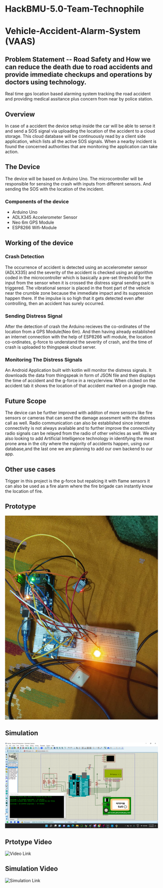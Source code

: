 # HackBMU-5.0-Team-Technophile
# Vehicle-Accident-Alarm-System (VAAS)
## Problem Statement -- Road Safety and How we can reduce the death due to road accidents and provide immediate checkups and operations by doctors using technology.

Real time gps location based alarming system tracking the road accident and providing medical assitance plus concern from near by police station.

## Overview
In case of a accident the device setup inside the car will be able to sense it and send a SOS signal via uploading the location of the accident to a cloud storage.
This cloud database will be continuously read by a client side application, which lists all the active SOS signals. When a nearby incident is found the concerned authorities that are monitoring the application can take action.

## The Device
The device will be based on Arduino Uno. The microcontroller will be responsible for sensing the crash with inputs from different sensors. And sending the SOS with the location of the incident.
### Components of the device
- Arduino Uno
- ADLX345 Accelerometer Sensor
- Neo 6m GPS Module
- ESP8266 Wifi-Module

## Working of the device
### Crash Detection
The occurrence of accident is detected using an accelerometer sensor (ADLX335) and the severity of the accident is checked using an algorithm coded in the microcontroller which is basically a pre-set threshold for the input from the sensor when it is crossed the distress signal sending part is triggered.
The vibrational sensor is placed in the front part of the vehicle near the crumble zone because the immediate impact and its suppression happen there. If the impulse is so high that it gets detected even after controlling, then an accident has surely occurred.
### Sending Distress Signal
After the detection of crash the Arduino recieves the co-ordinates of the location from a GPS Module(Neo 6m). And then having already established an internet connection with the help of ESP8266 wifi module, the location co-ordinates, g-force to understand the severity of crash, and the time of crash is uploaded to thingspeak cloud server.
### Monitoring The Distress Signals
An Android Application built with kotlin will monitor the distress signals. It downloads the data from thingspeak in form of JSON file and then displays the time of accident and the g-force in a recyclerview. When clicked on the accident tab it shows the location of that accident marked on a google map.

## Future Scope
The device can be further improved with additon of more sensors like fire sensors or cameras that can send the damage assesment with the distress call as well. Radio communication can also be established since internet connectivity is not always available and to further improve the connectivity radio signals can be relayed from the radio of other vehicles as well.
We are also looking to add Artificial Intelligence technology in identifying the most prone area in the city where the majority of accidents happen, using our database,and the last one we are planning to add our own backend to our app.

## Other use cases
Trigger in this project is the g-force but repalcing it with flame sensors it can also be used as a fire alarm where the fire brigade can instantly know the location of fire.

## Prototype
![Prototype](https://github.com/ACM-BMU/HackBMU-5.0-Team-Technophile/blob/main/Images/Images/Prototype%20Circuit%20.jpeg)

## Simulation 
![Simulation](https://github.com/ACM-BMU/HackBMU-5.0-Team-Technophile/blob/main/Images/Images/Simulation%202.png)

## Prtotype Video
![Video Link](https://drive.google.com/file/d/1aWFcwWN4AhG3tOHWKMFAedt1JUv7SVkR/view?usp=sharing)

## Simulation Video
![Simulation Link](https://drive.google.com/file/d/1gnplex6wNeQgiRva1q0G5fTqwWtrFc64/view?usp=sharing)
